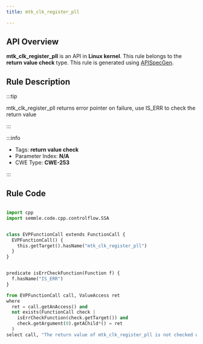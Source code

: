 ```yaml
---
title: mtk_clk_register_pll

---
```



## API Overview
**mtk_clk_register_pll** is an API in **Linux kernel**. This rule belongs to the **return value check** type. This rule is generated using [APISpecGen](../../tools/APISpecGen).
## Rule Description

:::tip

mtk_clk_register_pll returns error pointer on failure, use IS_ERR to check the return value

:::

:::info

- Tags: **return value check**
- Parameter Index: **N/A**
- CWE Type: **CWE-253**

:::

## Rule Code
```python

import cpp
import semmle.code.cpp.controlflow.SSA


class EVPFunctionCall extends FunctionCall {
  EVPFunctionCall() {
    this.getTarget().hasName("mtk_clk_register_pll")
  }
}


predicate isErrCheckFunction(Function f) {
  f.hasName("IS_ERR") 
}

from EVPFunctionCall call, ValueAccess ret
where
  ret = call.getAnAccess() and
  not exists(FunctionCall check |
    isErrCheckFunction(check.getTarget()) and
    check.getArgument(0).getAChild*() = ret
  )
select call, "The return value of mtk_clk_register_pll is not checked with IS_ERR."
    
```